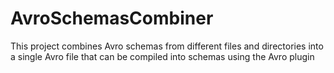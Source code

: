 AvroSchemasCombiner
===================
This project combines Avro schemas from different files and directories into a single Avro file that can be compiled into schemas using the Avro plugin